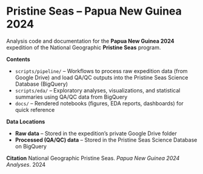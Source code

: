 # Pristine Seas – Papua New Guinea 2024

Analysis code and documentation for the **Papua New Guinea  2024** expedition of the National Geographic **Pristine Seas** program.

**Contents**
- `scripts/pipeline/` – Workflows to process raw expedition data (from Google Drive) and load QA/QC outputs into the Pristine Seas Science Database (BigQuery)  
- `scripts/eda/` – Exploratory analyses, visualizations, and statistical summaries using QA/QC data from BigQuery  
- `docs/` – Rendered notebooks (figures, EDA reports, dashboards) for quick reference

**Data Locations**
- **Raw data** – Stored in the expedition’s private Google Drive folder  
- **Processed (QA/QC) data** – Stored in the Pristine Seas Science Database on BigQuery

**Citation**
National Geographic Pristine Seas. *Papua New Guinea  2024 Analyses*. 2024